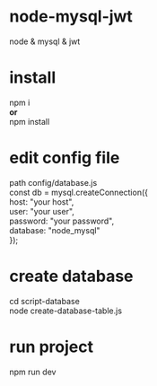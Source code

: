 # node-mysql-jwt
node &amp; mysql &amp; jwt

# install
npm i<br>
<b>or</b><br> 
npm install

# edit config file 
path config/database.js<br>
const db = mysql.createConnection({<br>
    host: "your host",<br>
    user: "your user",<br>
    password: "your password",<br>
    database: "node_mysql"<br>
});


# create database
cd script-database <br>
node create-database-table.js

# run project
npm run dev

